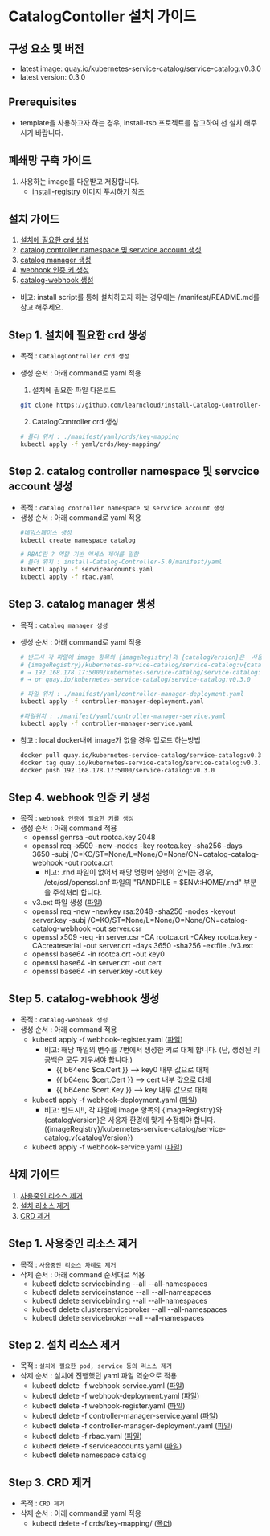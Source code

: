 
# CatalogContoller 설치 가이드

## 구성 요소 및 버전
- latest image: quay.io/kubernetes-service-catalog/service-catalog:v0.3.0
- latest version: 0.3.0

## Prerequisites
- template을 사용하고자 하는 경우, install-tsb 프로젝트를 참고하여 선 설치 해주시기 바랍니다.

## 폐쇄망 구축 가이드

1. 사용하는 image를 다운받고 저장합니다.
   - [install-registry 이미지 푸시하기 참조](https://github.com/learncloud/install-registry-docker-ce/blob/main/readme.md)

## 설치 가이드
1. [설치에 필요한 crd 생성](#Step-1-설치에-필요한-crd-생성)
2. [catalog controller namespace 및 servcice account 생성](#Step-2-catalog-controller-namespace-및-servcice-account-생성)
3. [catalog manager 생성](#Step-3-catalog-manager-생성)
4. [webhook 인증 키 생성](#Step-4-webhook-인증-키-생성)
5. [catalog-webhook 생성](#Step-5-catalog-webhook-생성)
- 비고: install script를 통해 설치하고자 하는 경우에는 /manifest/README.md를 참고 해주세요. 


## Step 1. 설치에 필요한 crd 생성
- 목적 : `CatalogController crd 생성`
- 생성 순서 : 아래 command로 yaml 적용
   1. 설치에 필요한 파일 다운로드
   ```bash
   git clone https://github.com/learncloud/install-Catalog-Controller-5.0.git
   
   ```
  
   2. CatalogController crd 생성
   ```bash
   # 폴더 위치 : ./manifest/yaml/crds/key-mapping
   kubectl apply -f yaml/crds/key-mapping/ 
   
   ```


## Step 2. catalog controller namespace 및 servcice account 생성
- 목적 : `catalog controller namespace 및 servcice account 생성`
- 생성 순서 : 아래 command로 yaml 적용
   ```bash
   #네임스페이스 생성
   kubectl create namespace catalog
   
   # RBAC란 ? 역할 기반 액세스 제어를 말함
   # 폴더 위치 : install-Catalog-Controller-5.0/manifest/yaml
   kubectl apply -f serviceaccounts.yaml
   kubectl apply -f rbac.yaml 
   
   ```
   
## Step 3. catalog manager 생성
- 목적 : `catalog manager 생성`
- 생성 순서 : 아래 command로 yaml 적용
    ```bash
    # 반드시 각 파일에 image 항목의 {imageRegistry}와 {catalogVersion}은  사용자 환경에 맞게 수정
    # {imageRegistry}/kubernetes-service-catalog/service-catalog:v{catalogVersion} 
    # → 192.168.178.17:5000/kubernetes-service-catalog/service-catalog:v0.3.0 
    # → or quay.io/kubernetes-service-catalog/service-catalog:v0.3.0
    
    # 파일 위치 : ./manifest/yaml/controller-manager-deployment.yaml
    kubectl apply -f controller-manager-deployment.yaml
    
    #파일위치 : ./manifest/yaml/controller-manager-service.yaml
    kubectl apply -f controller-manager-service.yaml
    
    ```
    
 - 참고 : local docker내에 image가 없을 경우 업로드 하는방법
   ```bash
   docker pull quay.io/kubernetes-service-catalog/service-catalog:v0.3.0
   docker tag quay.io/kubernetes-service-catalog/service-catalog:v0.3.0 192.168.178.17:5000/service-catalog:v0.3.0
   docker push 192.168.178.17:5000/service-catalog:v0.3.0

   ```
   
## Step 4. webhook 인증 키 생성
- 목적 : `webhook 인증에 필요한 키를 생성`
- 생성 순서 : 아래 command 적용
    - openssl genrsa -out rootca.key 2048
    - openssl req -x509 -new -nodes -key rootca.key -sha256 -days 3650 -subj /C=KO/ST=None/L=None/O=None/CN=catalog-catalog-webhook -out rootca.crt
        - 비고: .rnd 파일이 없어서 해당 명령어 실행이 안되는 경우, /etc/ssl/openssl.cnf 파일의  "RANDFILE = $ENV::HOME/.rnd" 부분을 주석처리 합니다.
    - v3.ext 파일 생성 ([파일](./manifest/ca/v3.ext))
    - openssl req -new -newkey rsa:2048 -sha256 -nodes -keyout server.key -subj /C=KO/ST=None/L=None/O=None/CN=catalog-catalog-webhook -out server.csr
    - openssl x509 -req -in server.csr -CA rootca.crt -CAkey rootca.key -CAcreateserial -out server.crt -days 3650 -sha256 -extfile ./v3.ext
    - openssl base64 -in rootca.crt -out key0
    - openssl base64 -in server.crt -out cert
    - openssl base64 -in server.key -out key

## Step 5. catalog-webhook 생성
- 목적 : `catalog-webhook 생성`
- 생성 순서 : 아래 command 적용
    - kubectl apply -f webhook-register.yaml ([파일](./manifest/yaml/webhook-register.yaml))
        - 비고: 해당 파일의 변수를 7번에서 생성한 키로 대체 합니다. (단, 생성된 키 공백은 모두 지우셔야 합니다.)
            - {{ b64enc $ca.Cert }} --> key0 내부 값으로 대체
            - {{ b64enc $cert.Cert }} --> cert 내부 값으로 대체
            - {{ b64enc $cert.Key }} --> key 내부 값으로 대체
    - kubectl apply -f webhook-deployment.yaml ([파일](./manifest/yaml/webhook-deployment.yaml))
        - 비고: 반드시!!, 각 파일에 image 항목의 {imageRegistry}와 {catalogVersion}은  사용자 환경에 맞게 수정해야 합니다. ({imageRegistry}/kubernetes-service-catalog/service-catalog:v{catalogVersion})
    - kubectl apply -f webhook-service.yaml ([파일](./manifest/yaml/webhook-service.yaml))

## 삭제 가이드
1. [사용중인 리소스 제거](#Step-1-사용중인-리소스-제거)
2. [설치 리소스 제거](#Step-2-설치-리소스-제거)
3. [CRD 제거](#Step-3-CRD-제거)

## Step 1. 사용중인 리소스 제거
- 목적 : `사용중인 리소스 차례로 제거`
- 삭제 순서 : 아래 command 순서대로 적용
    - kubectl delete servicebinding --all --all-namespaces
    - kubectl delete serviceinstance --all --all-namespaces
    - kubectl delete servicebinding --all --all-namespaces
    - kubectl delete clusterservicebroker --all --all-namespaces
    - kubectl delete servicebroker --all --all-namespaces

## Step 2. 설치 리소스 제거
- 목적 : `설치에 필요한 pod, service 등의 리소스 제거`
- 삭제 순서 : 설치에 진행했던 yaml 파일 역순으로 적용
    - kubectl delete -f webhook-service.yaml ([파일](./manifest/yaml/webhook-service.yaml))
    - kubectl delete -f webhook-deployment.yaml ([파일](./manifest/yaml/webhook-deployment.yaml))
    - kubectl delete -f webhook-register.yaml ([파일](./manifest/yaml/webhook-register.yaml))
    - kubectl delete -f controller-manager-service.yaml ([파일](./manifest/yaml/controller-manager-service.yaml))
    - kubectl delete -f controller-manager-deployment.yaml ([파일](./manifest/yaml/controller-manager-deployment.yaml))
    - kubectl delete -f rbac.yaml ([파일](./manifest/yaml/rbac.yaml))
    - kubectl delete -f serviceaccounts.yaml ([파일](./manifest/yaml/serviceaccounts.yaml))
    - kubectl delete namespace catalog

## Step 3. CRD 제거
- 목적 : `CRD 제거`
- 삭제 순서 : 아래 command로 yaml 적용
    - kubectl delete -f crds/key-mapping/ ([폴더](./manifest/yaml/crds/key-mapping)) 
